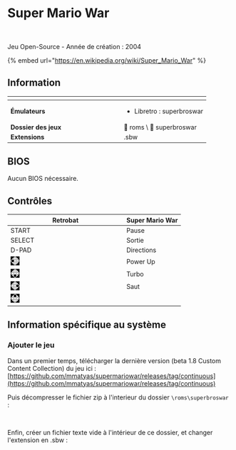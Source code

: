 # Super Mario War

<div align="left">

<figure><img src="https://raw.githubusercontent.com/fabricecaruso/es-theme-carbon/0ab5d8cd36c673c827b022c2ae53042a38df33da/art/logos/superbroswar.svg" alt=""><figcaption></figcaption></figure>

</div>

Jeu Open-Source - Année de création : 2004

{% embed url="https://en.wikipedia.org/wiki/Super_Mario_War" %}

## Information

<table data-header-hidden><thead><tr><th width="240"></th><th></th></tr></thead><tbody><tr><td><strong>Émulateurs</strong></td><td><ul><li>Libretro : superbroswar</li></ul></td></tr><tr><td><strong>Dossier des jeux</strong></td><td><span data-gb-custom-inline data-tag="emoji" data-code="1f4c2">📂</span> roms \ <span data-gb-custom-inline data-tag="emoji" data-code="1f4c2">📂</span> superbroswar</td></tr><tr><td><strong>Extensions</strong></td><td>.sbw</td></tr></tbody></table>

## BIOS

Aucun BIOS nécessaire.

## Contrôles

<table><thead><tr><th width="246">Retrobat</th><th>Super Mario War</th></tr></thead><tbody><tr><td>START</td><td>Pause</td></tr><tr><td>SELECT</td><td>Sortie</td></tr><tr><td>D-PAD</td><td>Directions</td></tr><tr><td><img src="../../../.gitbook/assets/image (32).png" alt=""></td><td>Power Up</td></tr><tr><td><img src="../../../.gitbook/assets/image (19).png" alt=""></td><td>Turbo</td></tr><tr><td><img src="../../../.gitbook/assets/image (6).png" alt=""></td><td>Saut</td></tr><tr><td><img src="../../../.gitbook/assets/image (34).png" alt=""></td><td></td></tr></tbody></table>

## Information spécifique au système

### Ajouter le jeu

Dans un premier temps, télécharger la dernière version (beta 1.8 Custom Content Collection) du jeu ici : [https://github.com/mmatyas/supermariowar/releases/tag/continuous](https://github.com/mmatyas/supermariowar/releases/tag/continuous)

Puis décompresser le fichier zip à l'interieur du dossier `\roms\superbroswar` :

<div align="left">

<figure><img src="https://i.imgur.com/J5hvgIf.png" alt=""><figcaption></figcaption></figure>

</div>

Enfin, créer un fichier texte vide à l'intérieur de ce dossier, et changer l'extension en .sbw :

<div align="left">

<figure><img src="https://i.imgur.com/HkofXzH.png" alt=""><figcaption></figcaption></figure>

</div>
